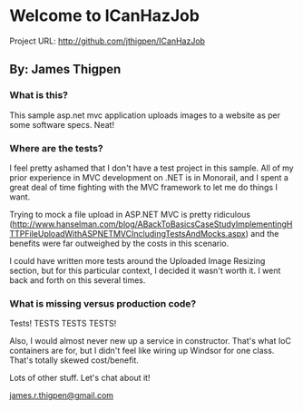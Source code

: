 # Welcome to ICanHazJob #
Project URL: http://github.com/jthigpen/ICanHazJob

## By: James Thigpen ##

### What is this? ###

This sample asp.net mvc application uploads images to a website as per some 
software specs. Neat!

### Where are the tests? ###

I feel pretty ashamed that I don't have a test project in this sample. All of my prior experience in
MVC development on .NET is in Monorail, and I spent a great deal of time fighting with the MVC framework
to let me do things I want.

Trying to mock a file upload in ASP.NET MVC is pretty ridiculous (http://www.hanselman.com/blog/ABackToBasicsCaseStudyImplementingHTTPFileUploadWithASPNETMVCIncludingTestsAndMocks.aspx)
and the benefits were far outweighed by the costs in this scenario.

I could have written more tests around the Uploaded Image Resizing section, but for this 
particular context, I decided it wasn't worth it. I went back and forth on this several times.

### What is missing versus production code? ###

Tests!  TESTS TESTS TESTS!

Also, I would almost never new up a service in constructor. That's what IoC containers are for, but I didn't
feel like wiring up Windsor for one class.  That's totally skewed cost/benefit.

Lots of other stuff.  Let's chat about it!

james.r.thigpen@gmail.com